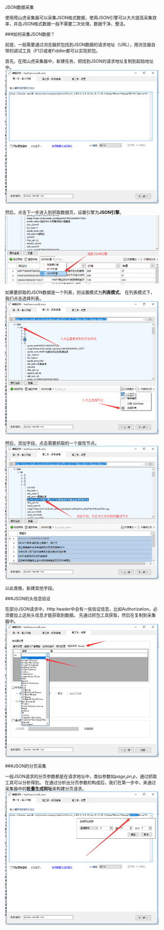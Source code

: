 JSON数据采集

使用爬山虎采集器可以采集JSON格式数据，使用JSON引擎可以大大提高采集效率，并且JSON格式数据一般不需要二次处理，数据干净、整洁。

###如何采集JSON数据？

前提，一般需要通过浏览器抓包找到JSON数据的请求地址（URL），用浏览器自带的调试工具（F12)或者Fiddler都可以实现抓包。


首先，在爬山虎采集器中，新建任务，把找到JSON的请求地址复制到起始地址中。
![JSON](img/JSON1.png)

然后，点击下一步进入到抓取数据页，设置引擎为**JSON引擎**。
![JSON](img/JSON6.png)

如果要抓取的JSON数据是一个列表，则设置模式为**列表模式**。 在列表模式下，我们点击选择列表。
![JSON](img/JSON2.png)

然后，添加字段，点击需要抓取的一个属性节点。
![JSON](img/JSON3.png)

以此类推，新建其他字段。


###JSON的头信息验证

在部分JSON请求中，Http header中会有一些验证信息，比如Authorization，必须要加上这些头信息才能获取到数据。
先通过抓包工具获取，然后在复制到采集器中。
![JSON](img/JSON4.png)

###JSON的分页采集

一般JSON请求的分页参数都是在请求地址中，类似参数如*page,pn,p*，通过抓取工具可以分析得到。
在通过分析出分页参数的构成后，我们在第一步中，来通过采集器中的**批量生成网址**来构建分页请求。
![JSON](img/JSON5.png)